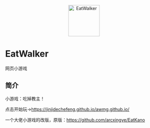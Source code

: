 <p align="center">
  <a href="https://[xingye.me/game/eatkano](https://jinjidechefeng.github.io/awmg.github.io/
)"><img src="https://github.com/jinjidechefeng/awmg.github.io/blob/main/static/image/ClickBefore.png?raw=true" width="100" height="100" alt="EatWalker"></a>
</p>

# EatWalker

网页小游戏 

</div>


## 简介

小游戏：吃掉教主！

点击开始玩→https://jinjidechefeng.github.io/awmg.github.io/

一个大佬小游戏的改版，原版：https://github.com/arcxingye/EatKano
